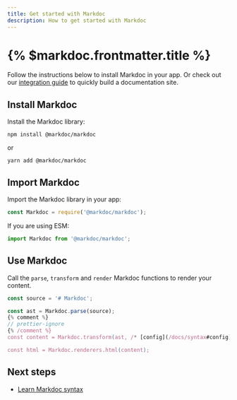 ```yaml
---
title: Get started with Markdoc
description: How to get started with Markdoc
---
```


# {% $markdoc.frontmatter.title %}

Follow the instructions below to install Markdoc in your app. Or check out our [integration guide](/docs/nextjs) to quickly build a documentation site. 

## Install Markdoc

Install the Markdoc library:

```shell
npm install @markdoc/markdoc
```

or

```shell
yarn add @markdoc/markdoc
```

## Import Markdoc

Import the Markdoc library in your app:

```js
const Markdoc = require('@markdoc/markdoc');
```

If you are using ESM:

```js
import Markdoc from '@markdoc/markdoc';
```

## Use Markdoc

Call the `parse`, `transform` and `render` Markdoc functions to render your content.

```js
const source = '# Markdoc';

const ast = Markdoc.parse(source);
{% comment %}
// prettier-ignore
{% /comment %}
const content = Markdoc.transform(ast, /* [config](/docs/syntax#config) */);

const html = Markdoc.renderers.html(content);
```

## Next steps

- [Learn Markdoc syntax](/docs/syntax)
